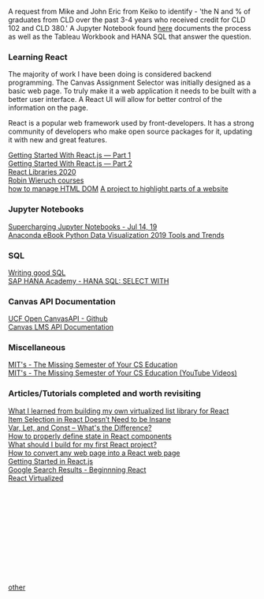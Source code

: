  A request from Mike and John Eric from Keiko to identify - 'the N and % of graduates from CLD over the past 3-4 years who received credit for CLD 102 and CLD 380.' A Jupyter Notebook found [here][1] documents the process as well as the Tableau Workbook and HANA SQL that answer the question.  



[1]: <retrieve_degrees_awarded_merge_with_enrollment.md>  

### Learning React  
The majority of work I have been doing is considered backend programming. The Canvas Assignment Selector was initially designed as a basic web page. To truly make it a web application it needs to be built with a better user interface. A React UI will allow for better control of the information on the page.  

React is a popular web framework used by front-developers. It has a strong community of developers who make open source packages for it, updating it with new and great features.  

[Getting Started With React.js — Part 1](https://medium.com/better-programming/getting-started-with-react-js-part-1-59598ef17780)  
[Getting Started With React.js — Part 2](https://medium.com/better-programming/getting-started-with-react-js-part-2-3dbd08c680a2)  
[React Libraries 2020](https://www.robinwieruch.de/react-libraries#routing-with-react-router)  
[Robin Wieruch courses](https://courses.robinwieruch.de/)  
[how to manage HTML DOM](https://htmldom.dev/)
[A project to highlight parts of a website](https://github.com/andrew4699/react-see-through#example)  

### Jupyter Notebooks  
[Supercharging Jupyter Notebooks - Jul 14, 19](https://towardsdatascience.com/supercharging-jupyter-notebooks-e22f5ad7ca18)  
[Anaconda eBook Python Data Visualization 2019 Tools and Trends](Anaconda_eBook_PyViz_0519.pdf)  

### SQL  
[Writing good SQL](https://towardsdatascience.com/writing-good-sql-ccb578ff9919)  
[SAP HANA Academy - HANA SQL: SELECT WITH](https://www.youtube.com/watch?v=ngEca_5c-H4)  

### Canvas API Documentation  
[UCF Open CanvasAPI - Github](https://github.com/ucfopen/canvasapi)  
[Canvas LMS API Documentation](https://canvas.instructure.com/doc/api/index.html)  

### Miscellaneous  
[MIT's - The Missing Semester of Your CS Education](https://missing.csail.mit.edu/)  
[MIT's - The Missing Semester of Your CS Education (YouTube Videos)](https://www.youtube.com/playlist?list=PLyzOVJj3bHQuloKGG59rS43e29ro7I57J)  

### Articles/Tutorials completed and worth revisiting  
[What I learned from building my own virtualized list library for React](https://dev.to/nishanbajracharya/what-i-learned-from-building-my-own-virtualized-list-library-for-react-45ik)  
[Item Selection in React Doesn’t Need to be Insane](https://medium.com/@sconnolly17/item-selection-in-react-doesnt-need-to-be-insane-e81fce48ba91)  
[Var, Let, and Const – What's the Difference?](https://www.freecodecamp.org/news/var-let-and-const-whats-the-difference/)  
[How to properly define state in React components](https://medium.com/hackernoon/how-to-properly-define-state-in-react-components-b0f0ee83c982)  
[What should I build for my first React project?](https://medium.com/javascript-in-plain-english/what-should-i-build-for-my-first-reactjs-project-4c575d04728)  
[How to convert any web page into a React web page](https://medium.com/javascript-in-plain-english/how-to-convert-any-web-page-to-reactjs-9740f1ba15db)  
[Getting Started in React.js](https://medium.com/swlh/getting-started-in-react-js-995539f8438e)  
[Google Search Results - Beginnning React](https://www.google.com/search?q=beginning+react+medium.com&oq=beginning+react+medium.com&aqs=chrome..69i57.10908j0j7&sourceid=chrome&ie=UTF-8)  
[React Virtualized](https://bvaughn.github.io/react-virtualized/#/wizard)  
[]()  
[]()  
[]()  
[]()  
[]()  
[]()  
[]()  
[]()  
[]()  
[]()  
[]()  
[]()  
[other](other.md)